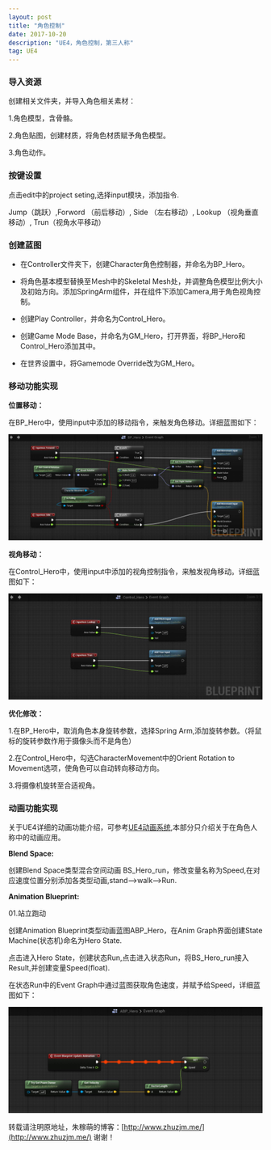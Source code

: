 ```yaml
---
layout: post
title: "角色控制"
date: 2017-10-20
description: "UE4，角色控制，第三人称"
tag: UE4
---       
```

### 导入资源        

创建相关文件夹，并导入角色相关素材：

1.角色模型，含骨骼。

2.角色贴图，创建材质，将角色材质赋予角色模型。

3.角色动作。

### 按键设置

点击edit中的project seting,选择input模块，添加指令.

Jump（跳跃）,Forword （前后移动）, Side （左右移动）, Lookup （视角垂直移动）, Trun（视角水平移动）
### 创建蓝图
* 在Controller文件夹下，创建Character角色控制器，并命名为BP_Hero。

* 将角色基本模型替换至Ｍesh中的Skeletal Mesh处，并调整角色模型比例大小及初始方向。添加SpringArm组件，并在组件下添加Camera,用于角色视角控制。

* 创建Play Controller，并命名为Control_Hero。

* 创建Game Mode Base，并命名为GM_Hero，打开界面，将BP_Hero和Control_Hero添加其中。

* 在世界设置中，将Gamemode Override改为GM_Hero。

### 移动功能实现

**位置移动：**

在BP_Hero中，使用input中添加的移动指令，来触发角色移动。详细蓝图如下：

![](/images/Pic/10.20/10.20_1.jpg)

**视角移动：**

在Control_Hero中，使用input中添加的视角控制指令，来触发视角移动。详细蓝图如下：

![](/images/Pic/10.20/10.20_2.jpg)

**优化修改：**

1.在BP_Hero中，取消角色本身旋转参数，选择Spring Arm,添加旋转参数。（将鼠标的旋转参数作用于摄像头而不是角色）

2.在Control_Hero中，勾选CharacterMovement中的Orient Rotation to Movement选项，使角色可以自动转向移动方向。

3.将摄像机旋转至合适视角。

### 动画功能实现

关于UE4详细的动画功能介绍，可参考[UE4动画系统](http://www.zhuzjm.me/2017/10/UE4%E5%8A%A8%E7%94%BB%E5%8A%9F%E8%83%BD%E8%AF%A6%E8%A7%A3//),本部分只介绍关于在角色人称中的动画应用。

**Blend Space:**

创建Blend Space类型混合空间动画 BS_Hero_run，修改变量名称为Speed,在对应速度位置分别添加各类型动画,stand——>walk——>Run.

**Animation Blueprint:**

01.站立跑动

创建Animation Blueprint类型动画蓝图ABP_Hero，在Anim Graph界面创建State Machine(状态机)命名为Hero State.

点击进入Hero State，创建状态Run,点击进入状态Run，将BS_Hero_run接入Result,并创建变量Speed(float).

在状态Run中的Event Graph中通过蓝图获取角色速度，并赋予给Speed，详细蓝图如下：

![](/images/Pic/10.20/10.20_3.jpg)



转载请注明原地址，朱稼萌的博客：[http://www.zhuzjm.me/](http://www.zhuzjm.me/) 谢谢！
